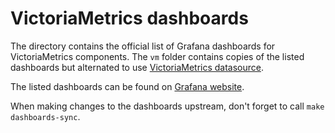 # VictoriaMetrics dashboards

The directory contains the official list of Grafana dashboards for VictoriaMetrics components.
The `vm` folder contains copies of the listed dashboards but alternated to use 
[VictoriaMetrics datasource](https://github.com/VictoriaMetrics/grafana-datasource).

The listed dashboards can be found on [Grafana website](https://grafana.com/orgs/victoriametrics/dashboards).

When making changes to the dashboards upstream, don't forget to call `make dashboards-sync`.